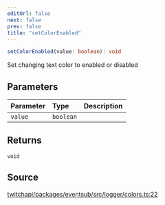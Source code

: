 ```yaml
---
editUrl: false
next: false
prev: false
title: "setColorEnabled"
---
```


```ts
setColorEnabled(value: boolean): void
```

Set changing text color to enabled or disabled

## Parameters

| Parameter | Type | Description |
| :------ | :------ | :------ |
| `value` | `boolean` |  |

## Returns

`void`

## Source

[twitchapi/packages/eventsub/src/logger/colors.ts:22](https://github.com/pablornc/twitchapi//blob/3baa008ac8be1133cbb9253985d5d4cd48b4e780/packages/eventsub/src/logger/colors.ts#L22)
